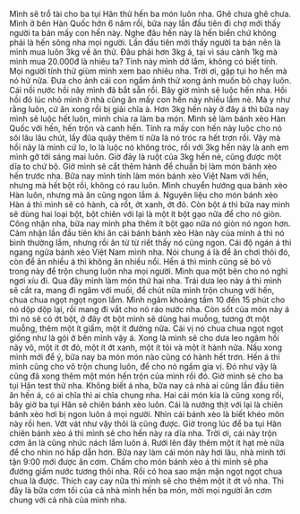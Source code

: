 Mình sẽ trổ tài cho ba tụi Hân thử hến ba món luôn nha. Ghê chưa ghê chưa. Mình ở bên Hàn Quốc hớn 6 năm rồi, bữa nay lần đầu tiên đi chợ mới thấy người ta bán mấy con hến này. Nghe đâu hến này là hến biển chứ không phải là hến sông nha mọi người. Lần đầu tiên mới thấy người ta bán nên là mình mua luôn 3kg về ăn thử. Đâu phải hơn 3kg á, tại vì sáu cành 1kg mà mình mua 20.000đ là nhiêu ta? Tính này mình dở lắm, không có biết tính. Mọi người tính thử giùm mình xem bao nhiêu nha. Trời ơi, gặp tụi ho hến mà nó hử nữa. Đưa cho ảnh cái con ngẩm ảnh thử xong ảnh muốn bỏ chạy luôn. Cái nồi nước hồi nãy mình đã bắt sẵn rồi. Bây giờ mình sẽ luộc hến nha. Hồi hồi đó lúc nhỏ mình ở nhà cũng ăn mấy con hến này nhiều lắm nè. Mà y như rằng luôn, cứ ăn xong rồi bị giải chĩa à. Hơn 3kg hến này ở đây á thì bữa nay mình sẽ luộc hết luôn, mình chia ra làm ba món. Mình sẽ làm bánh xèo Hàn Quốc với hến, hến trộn và canh hến. Tính ra mấy con hến này luộc cho nó sôi lâu lâu chút, lấy đũa quậy thêm tí nữa là nó tróc ra hết trơn rồi. Vậy mà hồi nãy là mình cứ lo, lo là luộc nó không tróc, rồi với 3kg hến này là anh em mình gỡ tới sáng mai luôn. Giờ đây là ruột của 3kg hến nè, cũng được một dĩa to chứ bộ. Giờ mình sẽ cắt thêm hành để chuẩn bị làm món bánh xèo hến trước nha. Bữa nay mình tính làm món bánh xèo Việt Nam với hến, nhưng mà hết bột rồi, không có rau luôn. Mình chuyển hướng qua bánh xèo Hàn luôn, nhưng mà ăn cũng ngon lắm á. Nguyên liệu cho món bánh xèo Hàn á thì mình sẽ có hành, cà rốt, ớt xanh, ớt đỏ. Còn bột á thì bữa nay mình sẽ dùng hai loại bột, bột chiên với lại là một ít bột gạo nữa để cho nó giòn. Công nhận nha, bữa nay mình pha thêm ít bột gạo nữa nó giòn nó ngon hơn. Cảm nhận lần đầu tiên khi ăn cái bánh bánh xèo Hàn này của mình á thì nó bình thường lắm, nhưng rồi ăn từ từ riết thấy nó cũng ngon. Cái độ ngán á thì ngang ngửa bánh xèo Việt Nam mình nha. Nói chung á là để ăn chơi thôi đó, còn để ăn nhiều á thì không ăn nhiều nổi. Hến á thì mình cũng sẽ bỏ vô trong này để trộn chung luôn nha mọi người. Mình qua một bên cho nó nghỉ ngơi xíu đi. Qua đây mình làm món thứ hai nha. Trái dưa leo này á thì mình sẽ cắt ra, mang đi ngâm với muối, để chút nữa mình trộn chung với hến, chua chua ngọt ngọt ngon lắm. Mình ngâm khoảng tầm 10 đến 15 phút cho nó dộp dộp lại, rồi mang đi vắt cho nó ráo nước nha. Còn sốt của món này á thì nó sẽ có ớt bột, ở đây ớt bột mình sẽ dùng hai muỗng, tương ớt một muỗng, thêm một ít giấm, một ít đường nữa. Cái vị nó chua chua ngọt ngọt giống như là gỏi ở bên mình vậy á. Xong là mình sẽ cho dưa leo ngâm hồi nãy vô, một ít ớt đỏ, một ít ớt xanh, một ít tỏi và một ít hành nữa. Nấu xong mình mới để ý, bữa nay ba món món nào cũng có hành hết trơn. Hến á thì mình cũng cho vô trộn chung luôn, để cho nó ngấm gia vị. Đó như vậy là cũng đã xong thêm một món hến trộn của mình rồi đó. Giờ mình sẽ cho ba tụi Hân test thử nha. Không biết á nha, bữa nay cả nhà ai cũng lần đầu tiên ăn hến á, có ai chĩa thì ai chĩa chung nha. Hai cái món kia là cũng xong rồi, bây giờ ba tụi Hân sẽ chiên bánh xèo luôn. Cái là nướng thịt với lại là chiên bánh xèo hơi bị ngon luôn á mọi người. Nhìn cái bánh xèo là biết khéo môn này rồi hen. Vớt vát như vậy thôi là cũng được. Giờ trong lúc để ba tụi Hân chiên bánh xèo á thì mình sẽ cho hến này ra dĩa nha. Trời ơi, cái này trộn cơm ăn là cũng nhức nách lắm luôn á. Rưới lên đây thêm một ít hạt mè nữa để cho nhìn nó hấp dẫn hơn. Bữa nay làm cái món này hơi lâu, nhà mình tới tận 9:00 mới được ăn cơm. Chấm cho món bánh xèo á thì mình sẽ pha đường giấm nước tương thôi nha. Rồi có hoa sao mặn mặn ngọt ngọt chua chua là được. Thích cay cay nữa thì mình sẽ cho thêm một ít ớt vô nha. Thì đây là bữa cơm tối của cả nhà mình hến ba món, mời mọi người ăn cơm chung với cả nhà của mình nha.